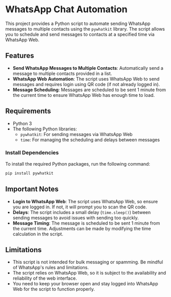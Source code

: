 
# WhatsApp Chat Automation

This project provides a Python script to automate sending WhatsApp messages to multiple contacts using the `pywhatkit` library. The script allows you to schedule and send messages to contacts at a specified time via WhatsApp Web.

## Features
- **Send WhatsApp Messages to Multiple Contacts**: Automatically send a message to multiple contacts provided in a list.
- **WhatsApp Web Automation**: The script uses WhatsApp Web to send messages and requires login using QR code (if not already logged in).
- **Message Scheduling**: Messages are scheduled to be sent 1 minute from the current time to ensure WhatsApp Web has enough time to load.

## Requirements

- Python 3
- The following Python libraries:
  - `pywhatkit`: For sending messages via WhatsApp Web
  - `time`: For managing the scheduling and delays between messages

### Install Dependencies

To install the required Python packages, run the following command:

```bash
pip install pywhatkit
```

## Important Notes

- **Login to WhatsApp Web**: The script uses WhatsApp Web, so ensure you are logged in. If not, it will prompt you to scan the QR code.
- **Delays**: The script includes a small delay (`time.sleep()`) between sending messages to avoid issues with sending too quickly.
- **Message Timing**: The message is scheduled to be sent 1 minute from the current time. Adjustments can be made by modifying the time calculation in the script.

## Limitations
- This script is not intended for bulk messaging or spamming. Be mindful of WhatsApp's rules and limitations.
- The script relies on WhatsApp Web, so it is subject to the availability and reliability of the web interface.
- You need to keep your browser open and stay logged into WhatsApp Web for the script to function properly.

